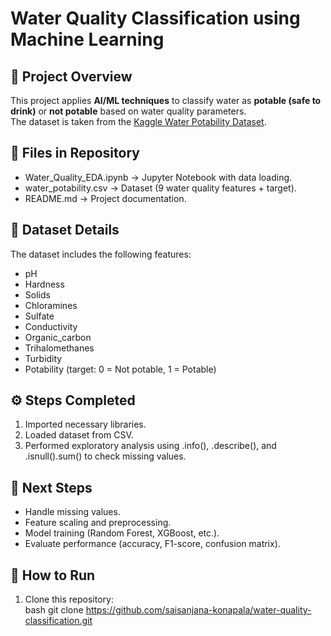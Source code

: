 # Water Quality Classification using Machine Learning

## 📌 Project Overview
This project applies **AI/ML techniques** to classify water as **potable (safe to drink)** or **not potable** based on water quality parameters.  
The dataset is taken from the [Kaggle Water Potability Dataset](https://www.kaggle.com/datasets/adityakadiwal/water-potability).

## 📂 Files in Repository
- Water_Quality_EDA.ipynb → Jupyter Notebook with data loading.
- water_potability.csv → Dataset (9 water quality features + target).
- README.md → Project documentation.

## 🧪 Dataset Details
The dataset includes the following features:
- pH  
- Hardness  
- Solids  
- Chloramines  
- Sulfate  
- Conductivity 
- Organic_carbon  
- Trihalomethanes 
- Turbidity  
- Potability (target: 0 = Not potable, 1 = Potable)

## ⚙️ Steps Completed
1. Imported necessary libraries.  
2. Loaded dataset from CSV.  
3. Performed exploratory analysis using .info(), .describe(), and .isnull().sum() to check missing values.

## 🚀 Next Steps
- Handle missing values.  
- Feature scaling and preprocessing.  
- Model training (Random Forest, XGBoost, etc.).  
- Evaluate performance (accuracy, F1-score, confusion matrix).  

## 📖 How to Run
1. Clone this repository:  
   bash
   git clone https://github.com/saisanjana-konapala/water-quality-classification.git
